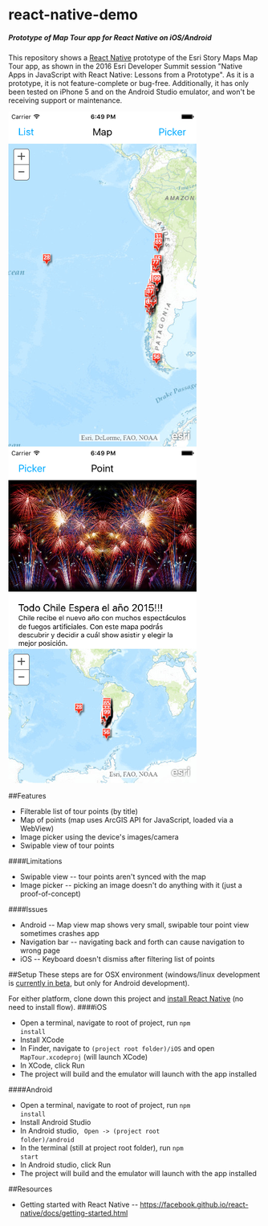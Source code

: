 # react-native-demo
##### Prototype of Map Tour app for React Native on iOS/Android

This repository shows a <a href="https://facebook.github.io/react-native/">React Native</a> prototype of the Esri Story Maps Map Tour app, as shown in the 2016 Esri Developer Summit session "Native Apps in JavaScript with React Native: Lessons from a Prototype". As it is a prototype, it is not feature-complete or bug-free. Additionally, it has only been tested on iPhone 5 and on the Android Studio emulator, and won't be receiving support or maintenance.

![alt tag](https://raw.githubusercontent.com/skitterm/react-native-demo/gh-pages/iosMapIn.png)
![alt tag](https://raw.githubusercontent.com/skitterm/react-native-demo/gh-pages/iosPoint.png)

##Features
* Filterable list of tour points (by title)
* Map of points (map uses ArcGIS API for JavaScript, loaded via a WebView)
* Image picker using the device's images/camera
* Swipable view of tour points

####Limitations
* Swipable view -- tour points aren't synced with the map
* Image picker -- picking an image doesn't do anything with it (just a proof-of-concept)

####Issues
* Android -- Map view map shows very small, swipable tour point view sometimes crashes app
* Navigation bar -- navigating back and forth can cause navigation to wrong page
* iOS -- Keyboard doesn't dismiss after filtering list of points

##Setup
These steps are for OSX environment (windows/linux development is <a href="https://facebook.github.io/react-native/docs/linux-windows-support.html">currently in beta</a>, but only for Android development).

For either platform, clone down this project and <a href="https://facebook.github.io/react-native/docs/getting-started.html">install React Native</a> (no need to install flow).
####iOS
* Open a terminal, navigate to root of project, run <code>npm install</code>
* Install XCode
* In Finder, navigate to <code>(project root folder)/iOS</code> and open <code>MapTour.xcodeproj</code> (will launch XCode)
* In XCode, click Run
* The project will build and the emulator will launch with the app installed

####Android
* Open a terminal, navigate to root of project, run <code>npm install</code>
* Install Android Studio
* In Android studio, <code> Open -> (project root folder)/android</code>
* In the terminal (still at project root folder), run <code>npm start</code>
* In Android studio, click Run
* The project will build and the emulator will launch with the app installed

##Resources
* Getting started with React Native -- https://facebook.github.io/react-native/docs/getting-started.html
